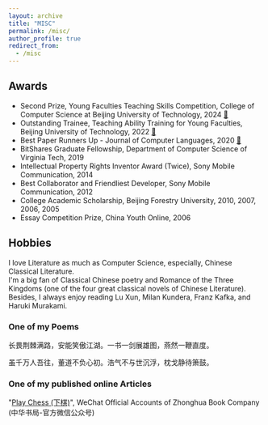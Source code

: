 ```yaml
---
layout: archive
title: "MISC"
permalink: /misc/
author_profile: true
redirect_from:
  - /misc
---
```


## Awards
* Second Prize, Young Faculties Teaching Skills Competition, College of Computer Science at Beijing University of Technology, 2024 [:scroll:](http://ignorer001.github.io/files/Teaching_Skills_Competition.pdf)
* Outstanding Trainee, Teaching Ability Training for Young Faculties, Beijing University of Technology, 2022 [:scroll:](http://ignorer001.github.io/files/outstanding-trainee.pdf)
* Best Paper Runners Up - Journal of Computer Languages, 2020 [:scroll:](http://ignorer001.github.io/files/COLA19-bestpaper-runnerup.pdf)
* BitShares Graduate Fellowship, Department of Computer Science of Virginia Tech, 2019
* Intellectual Property Rights Inventor Award (Twice), Sony Mobile Communication, 2014
* Best Collaborator and Friendliest Developer, Sony Mobile Communication, 2012
* College Academic Scholarship, Beijing Forestry University, 2010, 2007, 2006, 2005
* Essay Competition Prize, China Youth Online, 2006

## Hobbies
I love Literature as much as Computer Science, especially, Chinese Classical Literature. <br>
I'm a big fan of Classical Chinese poetry and Romance of the Three Kingdoms (one of the four great classical novels of Chinese Literature).
Besides, I always enjoy reading Lu Xun, Milan Kundera, Franz Kafka, and Haruki Murakami.

### One of my Poems
长畏荆棘满路，安能笑傲江湖。一书一剑展雄图，燕然一鞭直度。

虽千万人吾往，董道不负心初。浩气不与世沉浮，枕戈静待箫鼓。

### One of my published online Articles

"[Play Chess (下棋)](https://www.gushiciku.cn/dc_hk/102221408)",  WeChat Official Accounts of Zhonghua Book Company (中华书局-官方微信公众号)
